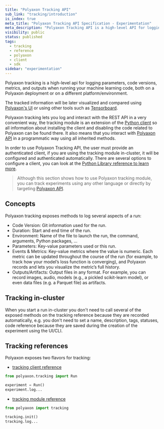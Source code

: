 ```yaml
---
title: "Polyaxon Tracking API"
sub_link: "tracking/introduction"
is_index: true
meta_title: "Polyaxon Tracking API Specification - Experimentation"
meta_description: "Polyaxon Tracking API is a high-level API for logging parameters, code versions, metrics, and outputs when running your machine learning code, both on a Polyaxon deployment or on a different platform/environment."
visibility: public
status: published
tags:
  - tracking
  - reference
  - polyaxon
  - client
  - sdk
sidebar: "experimentation"
---
```


Polyaxon tracking is a high-level api for logging parameters,
code versions, metrics, and outputs when running your machine learning code,
both on a Polyaxon deployment or on a different platform/environment.

The tracked information will be later visualized and compared using [Polyaxon's UI](/docs/management/runs-dashboard/) or using other tools such as [Tensorboard](/docs/experimentation/services/tensorboard/).

Polyaxon tracking lets you log and interact with the REST API in a very convenient way,
the tracking module is an extension of the [Python client](/docs/core/python-library/run-client/)
so all information about installing the client and disabling the code related to Polyaxon can be found there.
It also means that you interact with [Polyaxon API](/docs/api/) in a programmatic way using all inherited methods.

In order to use Polyaxon Tracking API, the user must provide an authenticated client, if you are using the tracking module in-cluster,
it will be configured and authenticated automatically. There are several options to configure a client,
you can look at the [Python Library reference to learn more](/docs/core/python-library/#authentication).

> Although this section shows how to use Polyaxon tracking module, you can track experiments using any other language or directly by targeting [Polyaxon API](/docs/api/).

## Concepts

Polyaxon tracking exposes methods to log several aspects of a run:

 * Code Version: Git information used for the run.
 * Duration: Start and end time of the run.
 * Environment: Name of the file to launch the run, the command, arguments, Python packages, ...
 * Parameters: Key-value parameters used or this run.
 * Events & Metrics: Key-value metrics where the value is numeric. Each metric can be updated throughout the course of the run (for example, to track how your model’s loss function is converging), and Polyaxon records and lets you visualize the metric’s full history.
 * Outputs/Artifacts: Output files in any format. For example, you can record images, audio, models (e.g., a pickled scikit-learn model), or even data files (e.g. a Parquet file) as artifacts.

## Tracking in-cluster

When you start a run in-cluster you don't need to call several of  the exposed methods on the tracking reference
because they are recorded automatically, e.g. you don't need to set a name, description, tags, statuses, code reference
because they are saved during the creation of the experiment using the UI/CLI.


## Tracking references

Polyaxon exposes two flavors for tracking:

 * [tracking client reference](/docs/experimentation/tracking/client/)

 ```python
 from polyaxon.tracking import Run

 experiment = Run()
 experiment.log...
 ```

 * [tracking module reference](/docs/experimentation/tracking/module/)

 ```python
 from polyaxon import tracking

 tracking.init()
 tracking.log...
 ```
